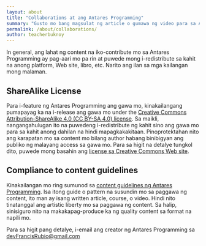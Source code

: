 ```yaml
---
layout: about
title: "Collaborations at ang Antares Programming"
summary: "Gusto mo bang magsulat ng article o gumawa ng video para sa Antares Programming? Ito ang ilang mga bagay na dapat mong malaman."
permalink: /about/collaborations/
author: teacherbuknoy
---
```


In general, ang lahat ng content na iko-contribute mo sa Antares Programming ay pag-aari mo pa rin at puwede mong i-redistribute sa kahit na anong platform, Web site, libro, etc. Narito ang ilan sa mga kailangan mong malaman.

## ShareAlike License
Para i-feature ng Antares Programming ang gawa mo, kinakailangang pumapayag ka na i-release ang gawa mo under the [Creative Commons Attribution-ShareAlike 4.0 (CC BY-SA 4.0) license](ttp://creativecommons.org/licenses/by-sa/4.0/). Sa maikli, nangangahulugan ito na puwedeng i-redistribute ng kahit sino ang gawa mo para sa kahit anong dahilan na hindi mapagkakakitaan. Pinoprotektahan nito ang karapatan mo sa content mo bilang author habang binibigyan ang publiko ng malayang access sa gawa mo. Para sa higit na detalye tungkol dito, puwede mong basahin ang [license sa Creative Commons Web site](http://creativecommons.org/licenses/by-sa/4.0/).

## Compliance to content guidelines
Kinakailangan mo ring sumunod sa [content guidelines ng Antares Programming](/about/content-guidelines/). Isa itong guide o pattern na susundin mo sa paggawa ng content, ito man ay isang written article, course, o video. Hindi nito tinatanggal ang artistic liberty mo sa paggawa ng content. Sa halip, sinisiguro nito na makakapag-produce ka ng quality content sa format na napili mo.

Para sa higit pang detalye, i-email ang creator ng Antares Programming sa [devFrancisRubio@gmail.com](mailto:devFrancisRubio@gmail.com)